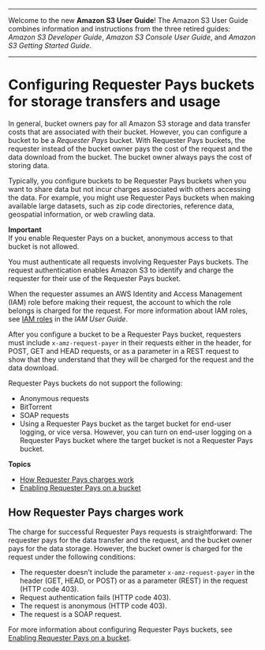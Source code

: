 --------

Welcome to the new **Amazon S3 User Guide**\! The Amazon S3 User Guide combines information and instructions from the three retired guides: *Amazon S3 Developer Guide*, *Amazon S3 Console User Guide*, and *Amazon S3 Getting Started Guide*\.

--------

# Configuring Requester Pays buckets for storage transfers and usage<a name="RequesterPaysBuckets"></a>

In general, bucket owners pay for all Amazon S3 storage and data transfer costs that are associated with their bucket\. However, you can configure a bucket to be a *Requester Pays* bucket\. With Requester Pays buckets, the requester instead of the bucket owner pays the cost of the request and the data download from the bucket\. The bucket owner always pays the cost of storing data\. 

Typically, you configure buckets to be Requester Pays buckets when you want to share data but not incur charges associated with others accessing the data\. For example, you might use Requester Pays buckets when making available large datasets, such as zip code directories, reference data, geospatial information, or web crawling data\. 

**Important**  
If you enable Requester Pays on a bucket, anonymous access to that bucket is not allowed\.

You must authenticate all requests involving Requester Pays buckets\. The request authentication enables Amazon S3 to identify and charge the requester for their use of the Requester Pays bucket\. 

When the requester assumes an AWS Identity and Access Management \(IAM\) role before making their request, the account to which the role belongs is charged for the request\. For more information about IAM roles, see [IAM roles](https://docs.aws.amazon.com/IAM/latest/UserGuide/id_roles.html) in the *IAM User Guide*\. 

After you configure a bucket to be a Requester Pays bucket, requesters must include `x-amz-request-payer` in their requests either in the header, for POST, GET and HEAD requests, or as a parameter in a REST request to show that they understand that they will be charged for the request and the data download\.

Requester Pays buckets do not support the following:
+ Anonymous requests
+ BitTorrent
+ SOAP requests
+ Using a Requester Pays bucket as the target bucket for end\-user logging, or vice versa\. However, you can turn on end\-user logging on a Requester Pays bucket where the target bucket is not a Requester Pays bucket\. 

**Topics**
+ [How Requester Pays charges work](#ChargeDetails)
+ [Enabling Requester Pays on a bucket](RequesterPaysExamples.md)

## How Requester Pays charges work<a name="ChargeDetails"></a>

The charge for successful Requester Pays requests is straightforward: The requester pays for the data transfer and the request, and the bucket owner pays for the data storage\. However, the bucket owner is charged for the request under the following conditions:
+ The requester doesn't include the parameter `x-amz-request-payer` in the header \(GET, HEAD, or POST\) or as a parameter \(REST\) in the request \(HTTP code 403\)\.
+ Request authentication fails \(HTTP code 403\)\.
+ The request is anonymous \(HTTP code 403\)\.
+ The request is a SOAP request\.

For more information about configuring Requester Pays buckets, see [Enabling Requester Pays on a bucket](RequesterPaysExamples.md)\.